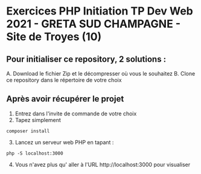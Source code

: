 # Exercices PHP Initiation TP Dev Web 2021 - GRETA SUD CHAMPAGNE - Site de Troyes (10)

## Pour initialiser ce repository, 2 solutions :
A. Download le fichier Zip et le décompresser où vous le souhaitez
B. Clone ce repository dans le répertoire de votre choix

## Après avoir récupérer le projet

1. Entrez dans l'invite de commande de votre choix
2. Tapez simplement

```shell
composer install
```

3. Lancez un serveur web PHP en tapant :

```shell
php -S localhost:3000
```

4. Vous n'avez plus qu' aller à l'URL http://localhost:3000 pour visualiser
